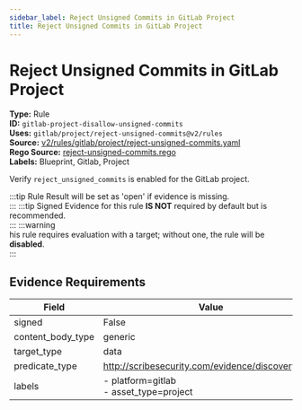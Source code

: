 ```yaml
---
sidebar_label: Reject Unsigned Commits in GitLab Project
title: Reject Unsigned Commits in GitLab Project
---  
```

# Reject Unsigned Commits in GitLab Project  
**Type:** Rule  
**ID:** `gitlab-project-disallow-unsigned-commits`  
**Uses:** `gitlab/project/reject-unsigned-commits@v2/rules`  
**Source:** [v2/rules/gitlab/project/reject-unsigned-commits.yaml](https://github.com/scribe-public/sample-policies/v2/rules/gitlab/project/reject-unsigned-commits.yaml)  
**Rego Source:** [reject-unsigned-commits.rego](https://github.com/scribe-public/sample-policies/v2/rules/gitlab/project/reject-unsigned-commits.rego)  
**Labels:** Blueprint, Gitlab, Project  

Verify `reject_unsigned_commits` is enabled for the GitLab project.

:::tip 
Rule Result will be set as 'open' if evidence is missing.  
::: 
:::tip 
Signed Evidence for this rule **IS NOT** required by default but is recommended.  
::: 
:::warning  
his rule requires evaluation with a target; without one, the rule will be **disabled**.  
::: 

## Evidence Requirements  
| Field | Value |
|-------|-------|
| signed | False |
| content_body_type | generic |
| target_type | data |
| predicate_type | http://scribesecurity.com/evidence/discovery/v0.1 |
| labels | - platform=gitlab<br/>- asset_type=project |

